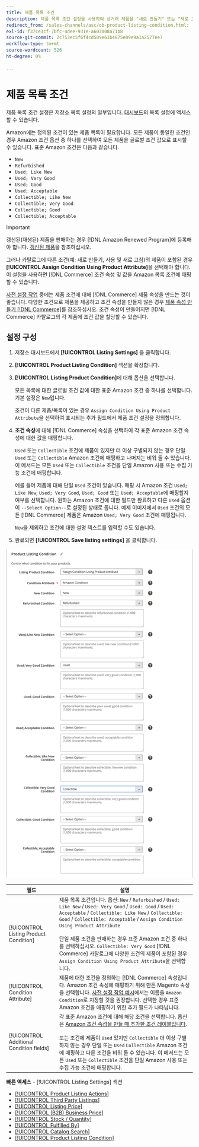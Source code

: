 ```yaml
---
title: 제품 목록 조건
description: 제품 목록 조건 설정을 사용하여 상거래 제품을 "새로 만들기" 또는 "새로 고침"과 같은 Amazon 제품 조건에 매핑합니다.
redirect_from: /sales-channels/asc/ob-product-listing-condition.html: 
exl-id: f37ce3cf-7bfc-4dee-931e-a603008a71b8
source-git-commit: 2c753ec5f6f4cd509e61b4875e09e9a1a2577ee7
workflow-type: tm+mt
source-wordcount: 526
ht-degree: 0%

---
```


# 제품 목록 조건

제품 목록 조건 설정은 저장소 목록 설정의 일부입니다. [대시보드](./amazon-store-dashboard.md)의 목록 설정에 액세스할 수 있습니다.

Amazon에는 정의된 조건이 있는 제품 목록이 필요합니다. 모든 제품이 동일한 조건인 경우 Amazon 조건 옵션 중 하나를 선택하여 모든 제품을 글로벌 조건 값으로 표시할 수 있습니다. 표준 Amazon 조건은 다음과 같습니다.

- `New`
- `Refurbished`
- `Used; Like New`
- `Used; Very Good`
- `Used; Good`
- `Used; Acceptable`
- `Collectible; Like New`
- `Collectible; Very Good`
- `Collectible; Good`
- `Collectible; Acceptable`

>[!IMPORTANT]
>
>갱신된(재생된) 제품을 판매하는 경우 [!DNL Amazon Renewed Program]에 등록해야 합니다. [갱신된 제품](./renewed-products.md)을 참조하십시오.

그러나 카탈로그에 다른 조건(예: 새로 만들기, 사용 및 새로 고침)의 제품이 포함된 경우 **[!UICONTROL Assign Condition Using Product Attribute]**&#x200B;을 선택해야 합니다. 이 설정을 사용하면 [!DNL Commerce] 조건 속성 및 값을 Amazon 목록 조건에 매핑할 수 있습니다.

[사전 설정 작업](./amazon-pre-setup-tasks.md) 중에는 제품 조건에 대해 [!DNL Commerce] 제품 속성을 만드는 것이 좋습니다. 다양한 조건으로 제품을 제공하고 조건 속성을 만들지 않은 경우 [제품 속성 만들기 [!DNL Commerce]](./ob-creating-magento-attributes.md)를 참조하십시오. 조건 속성이 만들어지면 [!DNL Commerce] 카탈로그의 각 제품에 조건 값을 할당할 수 있습니다.

## 설정 구성

1. 저장소 대시보드에서 **[!UICONTROL Listing Settings]** 을 클릭합니다.

1. **[!UICONTROL Product Listing Condition]** 섹션을 확장합니다.

1. **[!UICONTROL Listing Product Condition]**&#x200B;에 대해 옵션을 선택합니다.

   모든 목록에 대한 글로벌 조건 값에 대한 표준 Amazon 조건 중 하나를 선택합니다. 기본 설정은 `New`입니다.

   조건이 다른 제품/목록이 있는 경우 `Assign Condition Using Product Attribute`을 선택하여 표시되는 추가 필드에서 제품 조건 설정을 정의합니다.

1. **조건 속성**&#x200B;에 대해 [!DNL Commerce] 속성을 선택하여 각 표준 Amazon 조건 속성에 대한 값을 매핑합니다.

   `Used` 또는 `Collectible` 조건에 제품이 있지만 더 이상 구별되지 않는 경우 단일 `Used` 또는 `Collectible` Amazon 조건에 매핑하고 나머지는 비워 둘 수 있습니다. 이 메서드는 모든 `Used` 또는 `Collectible` 조건을 단일 Amazon 사용 또는 수집 가능 조건에 매핑합니다.

   예를 들어 제품에 대해 단일 `Used` 조건이 있습니다. 매핑 시 Amazon 조건 `Used; Like New`, `Used; Very Good`, `Used; Good` 또는 `Used; Acceptable`에 매핑할지 여부를 선택합니다. 원하는 Amazon 조건에 대한 필드만 완료하고 다른 `Used` 옵션이 `--Select Option--`로 설정된 상태로 둡니다. 예제 이미지에서 `Used` 조건의 모든 [!DNL Commerce] 제품은 Amazon `Used; Very Good` 조건에 매핑됩니다.

   `New`을 제외하고 조건에 대한 설명 텍스트를 입력할 수도 있습니다.

1. 완료되면 **[!UICONTROL Save listing settings]** 을 클릭합니다.

![제품 목록 조건](assets/amazon-product-listing-condition.png)

| 필드 | 설명 |
|---|---|
| [!UICONTROL Listing Product Condition] | 제품 목록 조건입니다. 옵션: `New` / `Refurbished` / `Used: Like New` / `Used: Very Good` / `Used: Good` / `Used: Acceptable` / `Collectible: Like New` / `Collectible: Good` / `Collectible: Acceptable` / `Assign Condition Using Product Attribute`<br><br>단일 제품 조건을 판매하는 경우 표준 Amazon 조건 중 하나를 선택하십시오. `Collectible: Very Good` [!DNL Commerce] 카탈로그에 다양한 조건의 제품이 포함된 경우 `Assign Condition Using Product Attribute`을 선택합니다. |
| [!UICONTROL Condition Attribute] | 제품에 대한 조건을 정의하는 [!DNL Commerce] 속성입니다. Amazon 조건 속성에 매핑하기 위해 만든 Magento 속성을 선택합니다. [사전 설정 작업 예시](./ob-creating-magento-attributes.md)에서는 이름을 `Amazon Condition`로 지정할 것을 권장합니다. 선택한 경우 표준 Amazon 조건을 매핑하기 위한 추가 필드가 나타납니다. |
| [!UICONTROL Additional Condition fields] | 각 표준 Amazon 조건에 대해 해당 조건을 선택합니다. 옵션은 [Amazon 조건 속성을 만들 때 추가한 조건 레이블입니다](./ob-creating-magento-attributes.md).<br><br>또는 조건에 제품이  `Used` 있지만  `Collectible` 더 이상 구별하지 않는 경우 단일 또는  `Used`   `Collectible` Amazon 조건에 매핑하고 다른 조건을 비워 둘 수 있습니다. 이 메서드는 모든 `Used` 또는 `Collectible` 조건을 단일 Amazon 사용 또는 수집 가능 조건에 매핑합니다. |

**빠른 액세스**  -  [!UICONTROL Listing Settings] 섹션

- [[!UICONTROL Product Listing Actions]](./product-listing-actions.md)
- [[!UICONTROL Third Party Listings]](./third-party-listing-settings.md)
- [[!UICONTROL Listing Price]](./listing-price.md)
- [[!UICONTROL (B2B) Business Price]](./business-pricing.md)
- [[!UICONTROL Stock / Quantity]](./stock-quantity.md)
- [[!UICONTROL Fulfilled By]](./fulfilled-by.md)
- [[!UICONTROL Catalog Search]](./catalog-search.md)
- [[!UICONTROL Product Listing Condition]](./product-listing-condition.md)
